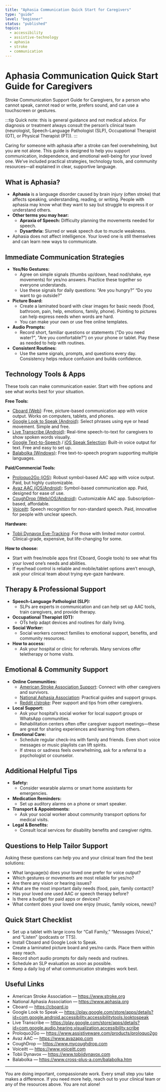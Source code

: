 ```yaml
---
title: "Aphasia Communication Quick Start for Caregivers"
type: "guide"
level: "beginner"
status: "published"
topics:
  - accessibility
  - assistive-technology
  - aphasia
  - stroke
  - communication
---
```


# Aphasia Communication Quick Start Guide for Caregivers

Stroke Communication Support Guide for Caregivers, for a person who cannot speak, cannot read or write, prefers sound, and can use a touchscreen or gestures.

:::tip
Quick note: this is general guidance and not medical advice. For diagnosis or treatment always consult the person’s clinical team (neurologist, Speech-Language Pathologist (SLP), Occupational Therapist (OT), or Physical Therapist (PT)).
:::

Caring for someone with aphasia after a stroke can feel overwhelming, but you are not alone. This guide is designed to help you support communication, independence, and emotional well-being for your loved one. We’ve included practical strategies, technology tools, and community resources—all explained in clear, supportive language.

## What is Aphasia?
- **Aphasia** is a language disorder caused by brain injury (often stroke) that affects speaking, understanding, reading, or writing. People with aphasia may know what they want to say but struggle to express it or understand others.
- **Other terms you may hear:**
  - **Apraxia of Speech:** Difficulty planning the movements needed for speech.
  - **Dysarthria:** Slurred or weak speech due to muscle weakness.
- Aphasia does not affect intelligence. Your loved one is still themselves and can learn new ways to communicate.


## Immediate Communication Strategies
- **Yes/No Gestures:**
  - Agree on simple signals (thumbs up/down, head nod/shake, eye movements) for yes/no answers. Practice these together so everyone understands.
  - Use these signals for daily questions: “Are you hungry?” “Do you want to go outside?”
- **Picture Board:**
  - Create a laminated board with clear images for basic needs (food, bathroom, pain, help, emotions, family, phone). Pointing to pictures can help express needs when words are hard.
  - You can make your own or use free online templates.
- **Audio Prompts:**
  - Record short, familiar questions or statements ("Do you need water?", "Are you comfortable?") on your phone or tablet. Play these as needed to help with routines.
- **Consistent Routines:**
  - Use the same signals, prompts, and questions every day. Consistency helps reduce confusion and builds confidence.

## Technology Tools & Apps
These tools can make communication easier. Start with free options and see what works best for your situation.

**Free Tools:**
- [Cboard (Web)](https://cboard.io): Free, picture-based communication app with voice output. Works on computers, tablets, and phones.
- [Google Look to Speak (Android)](https://play.google.com/store/apps/details?id=com.androidexperiments.looktospeak&pcampaignid=web_share): Select phrases using eye or head movement. Simple and free.
- [Live Transcribe (Android)](https://play.google.com/store/apps/details?id=com.google.audio.hearing.visualization.accessibility.scribe): Real-time speech-to-text for caregivers to show spoken words visually.
- [Google Text-to-Speech](https://play.google.com/store/apps/details?id=com.google.android.tts) / [iOS Speak Selection](https://support.apple.com/en-us/HT202584): Built-in voice output for text. Free and easy to set up.
- [Balabolka (Windows)](https://www.cross-plus-a.com/balabolka.htm): Free text-to-speech program supporting multiple languages.

**Paid/Commercial Tools:**
- [Proloquo2Go (iOS)](https://www.assistiveware.com/products/proloquo2go): Robust symbol-based AAC app with voice output. Paid, but highly customizable.
- [Avaz AAC (iOS/Android)](https://www.avazapp.com): Symbol-based communication app. Paid, designed for ease of use.
- [CoughDrop (Web/iOS/Android)](https://www.mycoughdrop.com): Customizable AAC app. Subscription-based, affordable.
- [Voiceitt](https://www.voiceitt.com): Speech recognition for non-standard speech. Paid, innovative for people with unclear speech.

**Hardware:**
- [Tobii Dynavox Eye-Tracking](https://www.tobiidynavox.com): For those with limited motor control. Clinical-grade, expensive, but life-changing for some.

**How to choose:**
- Start with free/mobile apps first (Cboard, Google tools) to see what fits your loved one’s needs and abilities.
- If eye/head control is reliable and mobile/tablet options aren’t enough, ask your clinical team about trying eye-gaze hardware.

## Therapy & Professional Support
- **Speech-Language Pathologist (SLP):**
  - SLPs are experts in communication and can help set up AAC tools, train caregivers, and provide therapy.
- **Occupational Therapist (OT):**
  - OTs help adapt devices and routines for daily living.
- **Social Worker:**
  - Social workers connect families to emotional support, benefits, and community resources.
- **How to access:**
  - Ask your hospital or clinic for referrals. Many services offer teletherapy or home visits.

## Emotional & Community Support
- **Online Communities:**
  - [American Stroke Association Support](https://www.stroke.org/en/): Connect with other caregivers and survivors.
  - [National Aphasia Association](https://www.aphasia.org): Practical guides and support groups.
  - [Reddit r/stroke](https://www.reddit.com/r/stroke): Peer support and tips from other caregivers.
- **Local Support:**
  - Ask your hospital’s social worker for local support groups or WhatsApp communities.
  - Rehabilitation centers often offer caregiver support meetings—these are great for sharing experiences and learning from others.
- **Emotional Care:**
  - Schedule regular check-ins with family and friends. Even short voice messages or music playlists can lift spirits.
  - If stress or sadness feels overwhelming, ask for a referral to a psychologist or counselor.

## Additional Helpful Tips
- **Safety:**
  - Consider wearable alarms or smart home assistants for emergencies.
- **Medication Reminders:**
  - Set up auditory alarms on a phone or smart speaker.
- **Transport & Appointments:**
  - Ask your social worker about community transport options for medical visits.
- **Legal & Benefits:**
  - Consult local services for disability benefits and caregiver rights.

## Questions to Help Tailor Support
Asking these questions can help you and your clinical team find the best solutions:
- What language(s) does your loved one prefer for voice output?
- Which gestures or movements are most reliable for yes/no?
- Are there any vision or hearing issues?
- What are the most important daily needs (food, pain, family contact)?
- Has your loved one used AAC or speech therapy before?
- Is there a budget for paid apps or devices?
- What content does your loved one enjoy (music, family voices, news)?

## Quick Start Checklist
- Set up a tablet with large icons for “Call Family,” “Messages (Voice),” and “Listen” (podcasts or TTS).
- Install Cboard and Google Look to Speak.
- Create a laminated picture board and yes/no cards. Place them within easy reach.
- Record short audio prompts for daily needs and routines.
- Schedule an SLP evaluation as soon as possible.
- Keep a daily log of what communication strategies work best.

## Useful Links
- American Stroke Association — https://www.stroke.org
- National Aphasia Association — https://www.aphasia.org
- Cboard — https://cboard.io
- Google Look to Speak — https://play.google.com/store/apps/details?id=com.google.android.accessibility.accessibilitytools.looktospeak
- Live Transcribe — https://play.google.com/store/apps/details?id=com.google.audio.hearing.visualization.accessibility.scribe
- Proloquo2Go — https://www.assistiveware.com/products/proloquo2go
- Avaz AAC — https://www.avazapp.com
- CoughDrop — https://www.mycoughdrop.com
- Voiceitt — https://www.voiceitt.com
- Tobii Dynavox — https://www.tobiidynavox.com
- Balabolka — https://www.cross-plus-a.com/balabolka.htm

---

You are doing important, compassionate work. Every small step you take makes a difference. If you need more help, reach out to your clinical team or any of the resources above. You are not alone!
